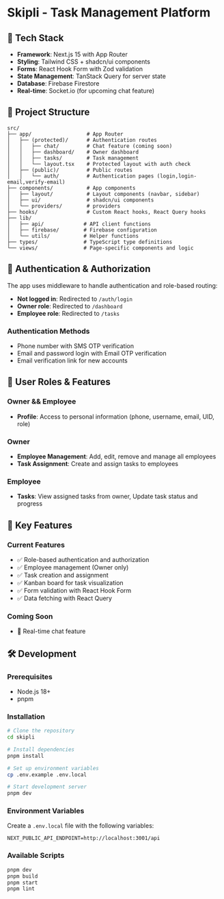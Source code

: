 # Skipli - Task Management Platform

## 🚀 Tech Stack

- **Framework**: Next.js 15 with App Router
- **Styling**: Tailwind CSS + shadcn/ui components
- **Forms**: React Hook Form with Zod validation
- **State Management**: TanStack Query for server state
- **Database**: Firebase Firestore
- **Real-time**: Socket.io (for upcoming chat feature)

## 📁 Project Structure

```
src/
├── app/                  # App Router
│   ├── (protected)/      # Authentication routes
│   │   ├── chat/         # Chat feature (coming soon)
│   │   ├── dashboard/    # Owner dashboard
│   │   ├── tasks/        # Task management
│   │   └── layout.tsx    # Protected layout with auth check
│   ├── (public)/         # Public routes
│   │   └── auth/         # Authentication pages (login,login-email,verify-email)        
├── components/           # App components
│   ├── layout/           # Layout components (navbar, sidebar)
│   ├── ui/               # shadcn/ui components
│   └── providers/        # providers
├── hooks/                # Custom React hooks, React Query hooks
├── lib/                 
│   ├── api/             # API client functions
│   ├── firebase/        # Firebase configuration
│   └── utils/           # Helper functions
├── types/               # TypeScript type definitions
└── views/               # Page-specific components and logic
```

## 🔐 Authentication & Authorization

The app uses middleware to handle authentication and role-based routing:

- **Not logged in**: Redirected to `/auth/login`
- **Owner role**: Redirected to `/dashboard`
- **Employee role**: Redirected to `/tasks`

### Authentication Methods
- Phone number with SMS OTP verification
- Email and password login with Email OTP verification
- Email verification link for new accounts

## 👥 User Roles & Features

### Owner && Employee
- **Profile**: Access to personal information (phone, username, email, UID, role)

### Owner
- **Employee Management**: Add, edit, remove and manage all employees
- **Task Assignment**: Create and assign tasks to employees

### Employee
- **Tasks**: View assigned tasks from owner, Update task status and progress

## 🎯 Key Features

### Current Features
- ✅ Role-based authentication and authorization
- ✅ Employee management (Owner only)
- ✅ Task creation and assignment
- ✅ Kanban board for task visualization
- ✅ Form validation with React Hook Form
- ✅ Data fetching with React Query

### Coming Soon
- 💬 Real-time chat feature

## 🛠️ Development

### Prerequisites
- Node.js 18+ 
- pnpm

### Installation

```bash
# Clone the repository
cd skipli

# Install dependencies
pnpm install

# Set up environment variables
cp .env.example .env.local

# Start development server
pnpm dev
```

### Environment Variables

Create a `.env.local` file with the following variables:

```env
NEXT_PUBLIC_API_ENDPOINT=http://localhost:3001/api
```

### Available Scripts

```bash
pnpm dev         
pnpm build        
pnpm start      
pnpm lint         
```

